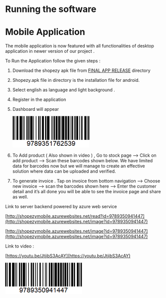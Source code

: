 # Running the software

# Mobile Application

The mobile application is now featured with all functionalities of desktop application in newer version of our project .

To Run the Application follow the given steps : 

1. Download the shopezy apk file from [FINAL APP RELEASE](/FINAL%20APP%20RELEASE) directory
2. Shopezy.apk file in directory is the installation file for android.
3. Select english as language and light background .
4. Register in the application 
5. Dashboard will appear 
    
    ![Untitled](Running%20th%20b87ef/Untitled.png)
    

1. To Add product ( Also shown in video ) , Go to stock page —> Click on add product —> Scan these barcodes shown below. We have limited data for barcodes now but we will manage to create an effective solution where data can be uploaded and verified.
2. To generate invoice . Tap on invoice from bottom navigation —> Choose new invoice  —> scan the barcodes shown here —> Enter the customer detail and it’s all done you will be able to see the invoice page and share as well.

Link to server backend powered by azure web service

[http://shopezymobile.azurewebsites.net/read?id=9789350941447](http://shopezymobile.azurewebsites.net/image?id=9789350941447)

[http://shopezymobile.azurewebsites.net/image?id=9789350941447](http://shopezymobile.azurewebsites.net/image?id=9789350941447)

Link to video : 

[https://youtu.be/JtjibS3AcAY](https://youtu.be/JtjibS3AcAY)

![Untitled](Running%20th%20b87ef/Untitled%201.png)

